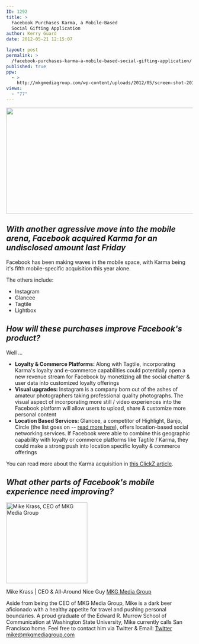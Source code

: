 ```yaml
---
ID: 1292
title: >
  Facebook Purchases Karma, a Mobile-Based
  Social Gifting Application
author: Kerry Guard
date: 2012-05-21 12:15:07

layout: post
permalink: >
  /facebook-purchases-karma-a-mobile-based-social-gifting-application/
published: true
ppw:
  - >
    http://mkgmediagroup.com/wp-content/uploads/2012/05/screen-shot-2012-03-14-at-4-58-29-pm.png
views:
  - "77"
---
```

<p style="text-align: center;"><img class="aligncenter  wp-image-1293" title="screen-shot-2012-03-14-at-4-58-29-pm" src="http://mkgmediagroup.com/wp-content/uploads/2012/05/screen-shot-2012-03-14-at-4-58-29-pm.png" alt="" width="512" height="286" /></p>
<p style="text-align: center;"></p>

<h2 style="text-align: left;"><em>With another agressive move into the mobile arena, Facebook acquired Karma for an undisclosed amount last Friday</em></h2>
Facebook has been making waves in the mobile space, with Karma being it's fifth mobile-specific acquisition this year alone.

The others include:
<ul>
	<li>Instagram</li>
	<li>Glancee</li>
	<li>Tagtile</li>
	<li>Lightbox</li>
</ul>
<h2><strong><em>How will these purchases improve Facebook's product?</em></strong></h2>
Well ...
<ul>
	<li><strong>Loyalty &amp; Commerce Platforms: </strong>Along with Tagtile, incorporating Karma's loyalty and e-commerce capabilities could potentially open a new revenue stream for Facebook by monetizing all the social chatter &amp; user data into customized loyalty offerings</li>
	<li><strong>Visual upgrades: </strong>Instagram is a company born out of the ashes of amateur photographers taking professional quality photographs. The visual aspect of incorporating more still / video experiences into the Facebook platform will allow users to upload, share &amp; customize more personal content</li>
	<li><strong>Location Based Services: </strong>Glancee, a competitor of Highlight, Banjo, Circle (the list goes on -- <a href="http://mkgmediagroup.com/location-based-apps-at-sxswi" target="_blank">read more here</a>), offers location-based social networking services. If Facebook were able to combine this geographic capability with loyalty or commerce platforms like Tagtile / Karma, they could make a strong push into location specific loyalty &amp; commerce offerings</li>
</ul>
You can read more about the Karma acquisition in <a href="http://www.clickz.com/clickz/news/2178476/facebook-buys-social-gifting-mobile-app" target="_blank">this ClickZ article</a>.
<h2><strong><em>What other parts of Facebook's mobile experience need improving?</em></strong></h2>

<img src="http://mkgmediagroup.com/wp-content/uploads/2011/08/mk_median_bw_head.jpeg" alt="Mike Krass, CEO of MKG Media Group" width="219" height="218" class="alignleft size-full wp-image-1794" />

<span itemprop="jobTitle">Mike Krass | CEO & All-Around Nice Guy</span>
<a href="http://www.mkgmediagroup.com" itemprop="url">MKG Media Group</a>
</span>

Aside from being the CEO of MKG Media Group, Mike is a dark beer aficionado with a healthy appetite for travel and pushing personal boundaries. A proud graduate of the Edward R. Murrow School of Communication at Washington State University, Mike currently calls San Francisco home. Feel free to contact him via Twitter & Email:
<a href="http://www.twitter.com/mikekrass" itemprop="url">Twitter</a>
<a href="mailto:mike@mkgmediagroup.com" itemprop="email">mike@mkgmediagroup.com</a>
</div>